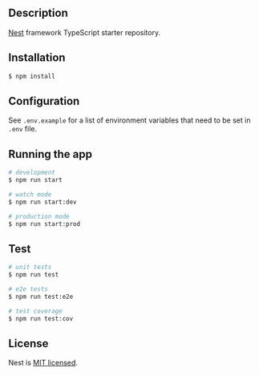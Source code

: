 ## Description

[Nest](https://github.com/nestjs/nest) framework TypeScript starter repository.

## Installation

```bash
$ npm install
```

## Configuration

See `.env.example` for a list of environment variables that need to be set in `.env` file.

## Running the app

```bash
# development
$ npm run start

# watch mode
$ npm run start:dev

# production mode
$ npm run start:prod
```

## Test

```bash
# unit tests
$ npm run test

# e2e tests
$ npm run test:e2e

# test coverage
$ npm run test:cov
```

## License

Nest is [MIT licensed](LICENSE).
